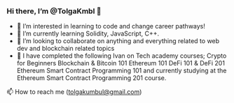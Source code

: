 ### Hi there, I’m @TolgaKmbl 👋

- 👀 I’m interested in learning to code and change career pathways!
- 🌱 I’m currently learning Solidity, JavaScript, C++.
- 👯 I’m looking to collaborate on anything and everything related to web dev and blockchain related topics
- 💪 I have completed the following Ivan on Tech academy courses;
        Crypto for Beginners
        Blockchain & Bitcoin 101
        Ethereum 101
        DeFi 101 & DeFi 201
        Ethereum Smart Contract Programming 101 
and currently studying at the Ethereum Smart Contract Programming 201 course.

 
📫 How to reach me (tolgakumbul@gmail.com)

